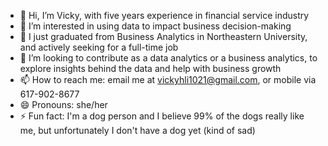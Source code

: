 - 👋 Hi, I’m Vicky, with five years experience in financial service industry
- 👀 I’m interested in using data to impact business decision-making
- 🌱 I just graduated from Business Analytics in Northeastern University, and actively seeking for a full-time job
- 💞️ I’m looking to contribute as a data analytics or a business analytics, to explore insights behind the data and help with business growth
- 📫 How to reach me: email me at vickyhli1021@gmail.com, or mobile via 617-902-8677
- 😄 Pronouns: she/her
- ⚡ Fun fact: I'm a dog person and I believe 99% of the dogs really like me, but unfortunately I don't have a dog yet (kind of sad)

<!---
vickyhli1021/vickyhli1021 is a ✨ special ✨ repository because its `README.md` (this file) appears on your GitHub profile.
You can click the Preview link to take a look at your changes.
--->

